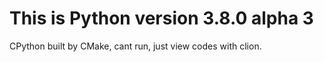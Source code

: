 # This is Python version 3.8.0 alpha 3

CPython built by CMake, cant run, just view codes with clion.